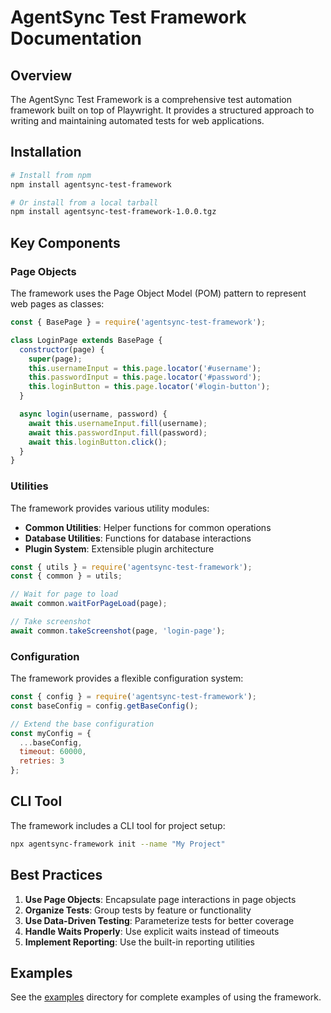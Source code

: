 # AgentSync Test Framework Documentation

## Overview

The AgentSync Test Framework is a comprehensive test automation framework built on top of Playwright. It provides a structured approach to writing and maintaining automated tests for web applications.

## Installation

```bash
# Install from npm
npm install agentsync-test-framework

# Or install from a local tarball
npm install agentsync-test-framework-1.0.0.tgz
```

## Key Components

### Page Objects

The framework uses the Page Object Model (POM) pattern to represent web pages as classes:

```javascript
const { BasePage } = require('agentsync-test-framework');

class LoginPage extends BasePage {
  constructor(page) {
    super(page);
    this.usernameInput = this.page.locator('#username');
    this.passwordInput = this.page.locator('#password');
    this.loginButton = this.page.locator('#login-button');
  }

  async login(username, password) {
    await this.usernameInput.fill(username);
    await this.passwordInput.fill(password);
    await this.loginButton.click();
  }
}
```

### Utilities

The framework provides various utility modules:

- **Common Utilities**: Helper functions for common operations
- **Database Utilities**: Functions for database interactions
- **Plugin System**: Extensible plugin architecture

```javascript
const { utils } = require('agentsync-test-framework');
const { common } = utils;

// Wait for page to load
await common.waitForPageLoad(page);

// Take screenshot
await common.takeScreenshot(page, 'login-page');
```

### Configuration

The framework provides a flexible configuration system:

```javascript
const { config } = require('agentsync-test-framework');
const baseConfig = config.getBaseConfig();

// Extend the base configuration
const myConfig = {
  ...baseConfig,
  timeout: 60000,
  retries: 3
};
```

## CLI Tool

The framework includes a CLI tool for project setup:

```bash
npx agentsync-framework init --name "My Project"
```

## Best Practices

1. **Use Page Objects**: Encapsulate page interactions in page objects
2. **Organize Tests**: Group tests by feature or functionality
3. **Use Data-Driven Testing**: Parameterize tests for better coverage
4. **Handle Waits Properly**: Use explicit waits instead of timeouts
5. **Implement Reporting**: Use the built-in reporting utilities

## Examples

See the [examples](./examples/) directory for complete examples of using the framework.